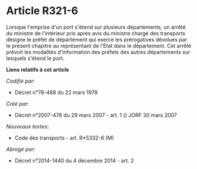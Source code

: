 # Article R321-6

Lorsque l'emprise d'un port s'étend sur plusieurs départements, un arrêté du ministre de l'intérieur pris après avis du
ministre chargé des transports désigne le préfet de département qui exerce les prérogatives dévolues par le présent chapitre
au représentant de l'Etat dans le département. Cet arrêté prévoit les modalités d'information des préfets des autres
départements sur lesquels s'étend le port.

**Liens relatifs à cet article**

_Codifié par_:

  - Décret n°78-488 du 22 mars 1978

_Créé par_:

  - Décret n°2007-476 du 29 mars 2007 - art. 1 () JORF 30 mars 2007

_Nouveaux textes_:

  - Code des transports - art. R*5332-6 (M)

_Abrogé par_:

  - Décret n°2014-1440 du 4 décembre 2014 - art. 2

